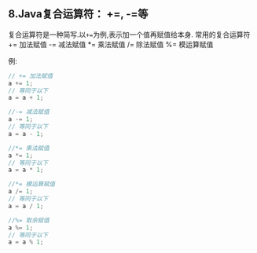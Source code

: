 8.Java复合运算符： +=, -=等
---

复合运算符是一种简写.以`+=`为例,表示加一个值再赋值给本身.
常用的复合运算符
+= 加法赋值
-= 减法赋值
*= 乘法赋值
/= 除法赋值
%= 模运算赋值

例:
```java
// += 加法赋值
a += 1;
// 等同于以下
a = a + 1;

//-= 减法赋值
a -= 1;
// 等同于以下
a = a - 1;

//*= 乘法赋值
a *= 1;
// 等同于以下
a = a * 1;

//*= 模运算赋值
a /= 1;
// 等同于以下
a = a / 1;

//%= 取余赋值
a %= 1;
// 等同于以下
a = a % 1;

```
